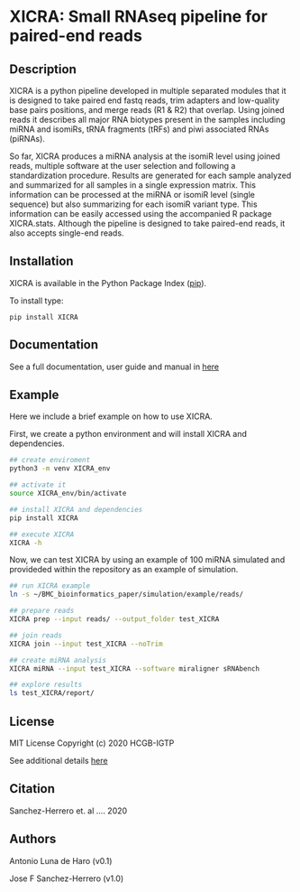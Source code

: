 # XICRA: Small RNAseq pipeline for paired-end reads

## Description

XICRA is a python pipeline developed in multiple separated modules that it is designed to take 
paired end fastq reads, trim adapters and low-quality base pairs positions, and merge reads (R1 & R2) 
that overlap. Using joined reads it describes all major RNA biotypes present in the samples including 
miRNA and isomiRs, tRNA fragments (tRFs) and piwi associated RNAs (piRNAs).

So far, XICRA produces a miRNA analysis at the isomiR level using joined reads, multiple software at the 
user selection and following a standardization procedure. Results are generated for each sample analyzed and 
summarized for all samples in a single expression matrix. This information can be processed at the miRNA or 
isomiR level (single sequence) but also summarizing for each isomiR variant type. This information can be 
easily accessed using the accompanied R package XICRA.stats. Although the pipeline is designed to take 
paired-end reads, it also accepts single-end reads.

## Installation

XICRA is available in the Python Package Index ([pip](https://pypi.org/project/XICRA/)).

To install type: 

`pip install XICRA`

## Documentation

See a full documentation, user guide and manual in [here](https://readthedocs.org/)

## Example
Here we include a brief example on how to use XICRA.

First, we create a python environment and will install XICRA and dependencies.


```sh
## create enviroment
python3 -m venv XICRA_env

## activate it
source XICRA_env/bin/activate

## install XICRA and dependencies
pip install XICRA

## execute XICRA
XICRA -h
```

Now, we can test XICRA by using an example of 100 miRNA simulated and provideded within the repository as an example of simulation.

```sh
## run XICRA example
ln -s ~/BMC_bioinformatics_paper/simulation/example/reads/

## prepare reads
XICRA prep --input reads/ --output_folder test_XICRA

## join reads
XICRA join --input test_XICRA --noTrim

## create miRNA analysis
XICRA miRNA --input test_XICRA --software miraligner sRNAbench

## explore results
ls test_XICRA/report/
```

## License 
MIT License
Copyright (c) 2020 HCGB-IGTP

See additional details [here](LICENSE)

## Citation
Sanchez-Herrero et. al .... 2020

## Authors
Antonio Luna de Haro (v0.1)

Jose F Sanchez-Herrero (v1.0)	

